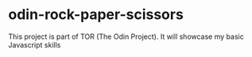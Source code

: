 # odin-rock-paper-scissors
This project is part of TOR (The Odin Project). It will showcase my basic Javascript skills